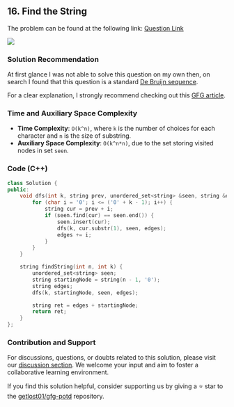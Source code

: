 ## 16. Find the String
The problem can be found at the following link: [Question Link](https://www.geeksforgeeks.org/problems/find-the-string/1)

![](https://badgen.net/badge/Level/Hard/red)

### Solution Recommendation
At first glance I was not able to solve this question on my own then, on search I found that this question is a standard [De Bruijn sequence](https://en.wikipedia.org/wiki/De_Bruijn_sequence "De Bruijn sequence").

For a clear explanation, I strongly recommend checking out this [GFG article](https://www.geeksforgeeks.org/de-bruijn-sequence-set-1/ "GFG article"). 

### Time and Auxiliary Space Complexity

- **Time Complexity**: `O(k^n)`, where `k` is the number of choices for each character and `n` is the size of substring. 
- **Auxiliary Space Complexity**: `O(k^n*n)`, due to the set storing visited nodes in set `seen`.

### Code (C++)
```cpp
class Solution {
public:
    void dfs(int k, string prev, unordered_set<string> &seen, string &edges) {
        for (char i = '0'; i <= ('0' + k - 1); i++) {
            string cur = prev + i;
            if (seen.find(cur) == seen.end()) {
                seen.insert(cur);
                dfs(k, cur.substr(1), seen, edges);
                edges += i;
            }
        }
    }

    string findString(int n, int k) {
        unordered_set<string> seen;
        string startingNode = string(n - 1, '0');
        string edges;
        dfs(k, startingNode, seen, edges);

        string ret = edges + startingNode;
        return ret;
    }
};
```

### Contribution and Support

For discussions, questions, or doubts related to this solution, please visit our [discussion section](https://github.com/getlost01/gfg-potd/discussions). We welcome your input and aim to foster a collaborative learning environment.

If you find this solution helpful, consider supporting us by giving a ⭐ star to the [getlost01/gfg-potd](https://github.com/getlost01/gfg-potd) repository.